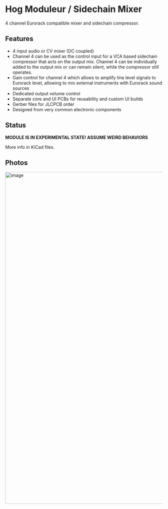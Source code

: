 # Hog Moduleur / Sidechain Mixer

4 channel Eurorack compatible mixer and sidechain compressor.

## Features

- 4 input audio or CV mixer (DC coupled)
- Channel 4 can be used as the control input for a VCA based sidechain compressor that acts on the output mix. Channel 4 can be individually added to the output mix or can remain silent, while the compressor still operates.
- Gain control for channel 4 which allows to amplify line level signals to Eurorack level, allowing to mix external instruments with Eurorack sound sources
- Dedicated output volume control
- Separate core and UI PCBs for reusability and custom UI builds
- Gerber files for JLCPCB order
- Designed from very common electronic components

## Status

**MODULE IS IN EXPERIMENTAL STATE! ASSUME WEIRD BEHAVIORS** 

More info in KiCad files.

## Photos

<img width="1060" height="1060" alt="image" src="https://github.com/user-attachments/assets/4a534eff-ee44-4484-aeb4-dc26e5748cc7" />
